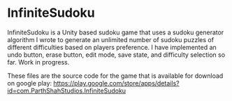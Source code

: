 # InfiniteSudoku
InfiniteSudoku is a Unity based sudoku game that uses a sudoku generator algorithm I wrote to generate an unlimited number of sudoku puzzles of different difficulties based on players preference. I have implemented an undo button, erase button, edit mode, save state, and difficulty selection so far. Work in progress.

These files are the source code for the game that is available for download on google play: https://play.google.com/store/apps/details?id=com.ParthShahStudios.InfiniteSudoku
